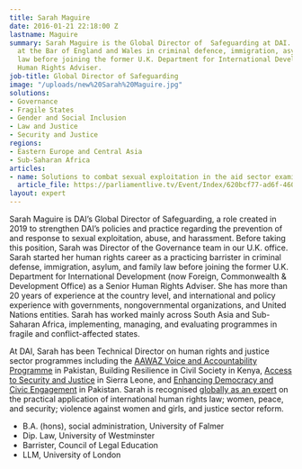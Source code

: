 ```yaml
---
title: Sarah Maguire
date: 2016-01-21 22:18:00 Z
lastname: Maguire
summary: Sarah Maguire is the Global Director of  Safeguarding at DAI. Sarah practiced
  at the Bar of England and Wales in criminal defence, immigration, asylum, and family
  law before joining the former U.K. Department for International Development as Senior
  Human Rights Adviser.
job-title: Global Director of Safeguarding
image: "/uploads/new%20Sarah%20Maguire.jpg"
solutions:
- Governance
- Fragile States
- Gender and Social Inclusion
- Law and Justice
- Security and Justice
regions:
- Eastern Europe and Central Asia
- Sub-Saharan Africa
articles:
- name: Solutions to combat sexual exploitation in the aid sector examined
  article_file: https://parliamentlive.tv/Event/Index/620bcf77-ad6f-4607-8b3f-bcdb85edd613
layout: expert
---
```


Sarah Maguire is DAI’s Global Director of Safeguarding, a role created in 2019 to strengthen DAI’s policies and practice regarding the prevention of and response to sexual exploitation, abuse, and harassment. Before taking this position, Sarah was Director of the Governance team in our U.K. office. Sarah started her human rights career as a practicing barrister in criminal defense, immigration, asylum, and family law before joining the former U.K. Department for International Development (now Foreign, Commonwealth & Development Office) as a Senior Human Rights Adviser. She has more than 20 years of experience at the country level, and international and policy experience with governments, nongovernmental organizations, and United Nations entities. Sarah has worked mainly across South Asia and Sub-Saharan Africa, implementing, managing, and evaluating programmes in fragile and conflict-affected states.

At DAI, Sarah has been Technical Director on human rights and justice sector programmes including the [AAWAZ Voice and Accountability Programme](https://www.dai.com/our-work/projects/pakistan-aawaz-voice-and-accountability-programme) in Pakistan, Building Resilience in Civil Society in Kenya, [Access to Security and Justice](https://www.dai.com/our-work/projects/sierra-leone-access-security-and-justice-programme-asjp) in Sierra Leone, and [Enhancing Democracy and Civic Engagement](https://www.dai.com/our-work/projects/pakistan-enhanced-democratic-accountability-and-civic-engagement-edace) in Pakistan. Sarah is recognised [globally as an expert](https://parliamentlive.tv/Event/Index/620bcf77-ad6f-4607-8b3f-bcdb85edd613) on the practical application of international human rights law; women, peace, and security; violence against women and girls, and justice sector reform.

* B.A. (hons), social administration, University of Falmer
* Dip. Law, University of Westminster
* Barrister, Council of Legal Education
* LLM, University of London 